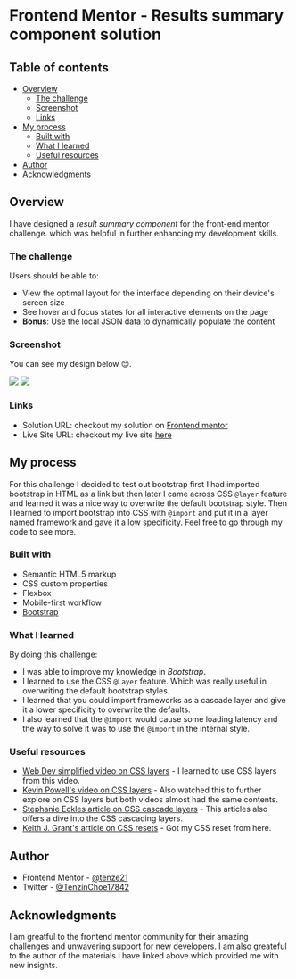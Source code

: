 # Frontend Mentor - Results summary component solution

## Table of contents

- [Overview](#overview)
  - [The challenge](#the-challenge)
  - [Screenshot](#screenshot)
  - [Links](#links)
- [My process](#my-process)
  - [Built with](#built-with)
  - [What I learned](#what-i-learned)
  - [Useful resources](#useful-resources)
- [Author](#author)
- [Acknowledgments](#acknowledgments)


## Overview
I have designed a *result summary component* for the front-end mentor challenge. which was helpful in further enhancing my development skills.

### The challenge

Users should be able to:

- View the optimal layout for the interface depending on their device's screen size
- See hover and focus states for all interactive elements on the page
- **Bonus**: Use the local JSON data to dynamically populate the content

### Screenshot
You can see my design below 😊.

![](assets/images/desktop-design.png)
![](assets/images/mobile-design.png)

### Links

- Solution URL: checkout my solution on [Frontend mentor]()
- Live Site URL: checkout my live site [here]()

## My process
For this challenge I decided to test out bootstrap first I had imported bootstrap in HTML as a link but then later I came across CSS `@layer` feature and learned it was a nice way to overwrite the default bootstrap style. Then I learned to import bootstrap into CSS with `@import` and put it in a layer named framework and gave it a low specificity. Feel free to go through my code to see more.

### Built with

- Semantic HTML5 markup
- CSS custom properties
- Flexbox
- Mobile-first workflow
- [Bootstrap](https://getbootstrap.com/)

### What I learned

By doing this challenge: 
- I was able to improve my knowledge in *Bootstrap*.
- I learned to use the CSS `@Layer` feature. Which was really useful in overwriting the default bootstrap styles.
- I learned that you could import frameworks as a cascade layer and give it a lower specificity to overwrite the defaults.
- I also learned that the `@import` would cause some loading latency and the way to solve it was to use the `@import` in the internal style.

### Useful resources
- [Web Dev simplified video on CSS layers](https://www.youtube.com/watch?v=Pr1PezCc4FU&t=630s&ab_channel=WebDevSimplified) - I learned to use CSS layers from this video.
- [Kevin Powell's video on CSS layers](https://www.youtube.com/watch?v=NDNRGW-_1EE&t=3s&ab_channel=KevinPowell) - Also watched this to further explore on CSS layers but both videos almost had the same contents.
- [Stephanie Eckles article on CSS cascade layers](https://www.smashingmagazine.com/2022/01/introduction-css-cascade-layers/) - This articles also offers a dive into the CSS cascading layers.
- [Keith J. Grant's article on CSS resets](https://keithjgrant.com/posts/2024/01/my-css-resets/) - Got my CSS reset from here.


## Author

- Frontend Mentor - [@tenze21](https://www.frontendmentor.io/profile/tenze21)
- Twitter - [@TenzinChoe17842](https://www.twitter.com/TenzinChoe17842)

## Acknowledgments
I am greatful to the frontend mentor community for their amazing challenges and unwavering support for new developers. I am also greateful to the author of the materials I have linked above which provided me with new insights.

